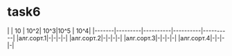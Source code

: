 # task6
|  | 10 | 10^2| 10^3|10^5 | 10^4|
|-------|---------|----------|----------|----------|
|алг.сорт.1|-|-|-|-|
|алг.сорт.2|-|-|-|-|
|алг.сорт.3|-|-|-|-|
|алг.сорт.4|-|-|-|-|

